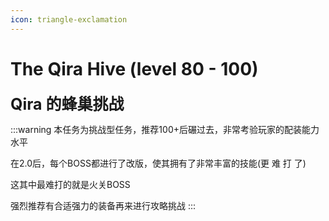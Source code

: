 ```yaml
---
icon: triangle-exclamation
---
```



# The Qira Hive (level 80 - 100)
<span style="font-size: 25px;">**Qira 的蜂巢挑战**</span>

:::warning
本任务为挑战型任务，推荐100+后碾过去，非常考验玩家的配装能力水平

在2.0后，每个BOSS都进行了改版，使其拥有了非常丰富的技能(更 难 打 了)

这其中最难打的就是火关BOSS

强烈推荐有合适强力的装备再来进行攻略挑战
:::